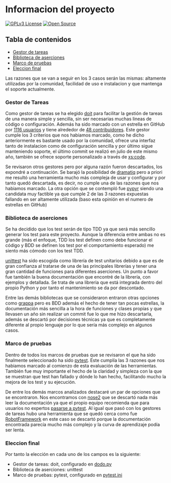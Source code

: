 # Informacion del proyecto 

[![GPLv3 License](https://img.shields.io/badge/License-GPL%20v3-green.svg)](https://opensource.org/licenses/) [![Open Source](https://badges.frapsoft.com/os/v1/open-source.svg?v=103)](https://opensource.org/)

## Tabla de contenidos


* [Gestor de tareas](#gestor-de-tareas)
* [Biblioteca de aserciones](#biblioteca-de-aserciones)
* [Marco de pruebas](#marco-de-pruebas)
* [Eleccion final](#eleccion-final)

Las razones que se van a seguir en los 3 casos serán las mismas: altamente utilizadas por la comunidad, facilidad de uso e instalacion y que mantenga el soporte actualmente.

### Gestor de Tareas

Como gestor de tareas se ha elegido [doit](https://github.com/pydoit/doit) para facilitar la gestión de tareas de una manera simple y sencilla, sin ser necesarias muchas lineas de código o configuración. Además ha sido marcado con un estrella en GitHub por [1116 usuarios](https://github.com/pydoit/doit/stargazers) y tiene alrededor de [48 contribuidores](https://github.com/pydoit/doit/graphs/contributors). Este gestor cumple los 3 criterios que nos habiamos marcado, como he dicho anteriormente es bastante usado por la comunidad, ofrece una interfaz tanto de instalacion como de configuración sencilla y por último sigue manteniendo soporte, el último commit se realizó en julio de este mismo año, también se ofrece soporte personalizado a través de [xs:code](https://xscode.com/schettino72/doit).

Se revisaron otros gestores pero por alguna razón fueron descartados, los expondré a continuación. Se barajó la posibilidad de [dramatiq](https://github.com/Bogdanp/dramatiq) pero a priori me resultó una herramienta mucho más compleja de usar y configurar y por tanto quedó descartada, es decir, no cumple una de las razones que nos habiamos marcado. La otra opción que se contempló fue [pypyr](https://github.com/pypyr/pypyr/) siendo una candidata muy factible ya que cumple 2 de las 3 razones expuestas fallando en ser altamente utilizada (baso esta opinión en el numero de estrellas en GitHub)

### Biblioteca de aserciones

Se ha decidido que los test serán de tipo TDD ya que será más sencillo generar los test para este proyecto. Aunque la diferencia entre ambas no es grande (más el enfoque, TDD los test definen como debe funcionar el código y BDD se definen los test por el comportamiento esperado) me siento más cómodo con los test TDD.

[unittest](https://docs.python.org/3/library/unittest.html) ha sido escogida como librería de test unitarios debido a que es de gran confianza al tratarse de una de las principales librerías y tener una gran cantidad de funciones para diferentes aserciones. Un punto a favor fue también la buena documentación que encontré de la librería, con ejemplos y detallada. Se trata de una libreria que está integrada dentro del propio Python y por tanto el mantenimiento se da por descontado.

Entre las demás bibliotecas que se consideraron entraron otras opciones como [grappa](https://github.com/grappa-py/grappa) pero es BDD además el hecho de tener tan pocas estrellas, la documentación más sencilla a la hora de funciones y clases propias y que llevasen un año sin realizar un commit fue lo que me hizo descartarla, además se descartó por decisiones técnicas ya que es completamente diferente al propio lenguaje por lo que sería más complejo en algunos casos.

### Marco de pruebas

Dentro de todos los marcos de pruebas que se revisaron el que ha sido finalmente seleccionado ha sido [pytest](https://docs.pytest.org/en/6.2.x/). Este cumplía las 3 razones que nos habiamos marcado al comienzo de esta evaluación de las herramientas. También fue muy importante el hecho de la claridad y simpleza con la que se muestran que test han fallado y dónde lo han hecho, facilitando mucho la mejora de los test y su ejecución.

De entre los demás marcos analizados destacaré un par de opciones que se encontraron. Nos encontramos con [nose2](https://github.com/nose-devs/nose2) que se descartó nada más leer la documentación ya que el propio equipo recomienda que para usuarios no expertos [pasarse a pytest](https://github.com/nose-devs/nose2#nose2-vs-pytest). Al igual que pasó con los gestores de tareas hubo una herramienta que se quedó cerca como fue [RobotFramework](https://github.com/robotframework/robotframework) en este caso se descartó porque la documentación encontrada parecía mucho más complejo y la curva de aprendizaje podía ser lenta.

### Eleccion final

Por tanto la elección en cada uno de los campos es la siguiente:

* Gestor de tareas: doit, configurado en [dodo.py](https://github.com/soyjorgeprg/macime/blob/d44054bde0a8021859a32989c621b41dc4a15f32/dodo.py)
* Biblioteca de aserciones: unittest
* Marco de pruebas: pytest, configurado en [pytest.ini](https://github.com/soyjorgeprg/macime/blob/d44054bde0a8021859a32989c621b41dc4a15f32/pytest.ini)



